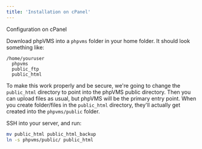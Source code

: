 ```yaml
---
title: 'Installation on cPanel'
---
```


Configuration on cPanel

Download phpVMS into a `phpvms` folder in your home folder. It should look something like:

```
/home/youruser
  phpvms
  public_ftp
  public_html
```

To make this work properly and be secure, we're going to change the `public_html` directory to point into the phpVMS public directory. Then you can upload files as usual, but phpVMS will be the primary entry point. When you create folder/files in the `public_html` directory, they'll actually get created into the `phpvms/public` folder.

SSH into your server, and run:

```sh
mv public_html public_html_backup
ln -s phpvms/public/ public_html
```